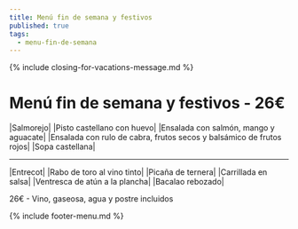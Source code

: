 ```yaml
---
title: Menú fin de semana y festivos
published: true
tags:
  - menu-fin-de-semana
---
```


{% include closing-for-vacations-message.md %}

# Menú fin de semana y festivos - 26€

|Salmorejo|
|Pisto castellano con huevo|
|Ensalada con salmón, mango y aguacate|
|Ensalada con rulo de cabra, frutos secos y balsámico de frutos rojos|
|Sopa castellana|

------

|Entrecot|
|Rabo de toro al vino tinto|
|Picaña de ternera|
|Carrillada en salsa|
|Ventresca de atún a la plancha|
|Bacalao rebozado|

<!-- |Cordero asado|eligiendo este segundo plato se añade 10€ al menú, en total 36€| -->

26€ - Vino, gaseosa, agua y postre incluidos

{% include footer-menu.md %}
